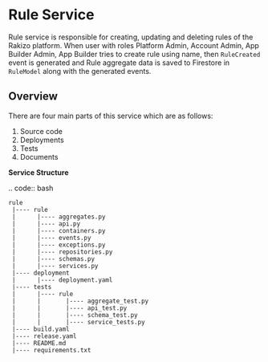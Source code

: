 # Rule Service #

Rule service is responsible for creating, updating and deleting rules of the Rakizo platform. When user
with roles Platform Admin, Account Admin, App Builder Admin, App Builder tries to create rule using name, 
then `RuleCreated` event is generated and Rule aggregate data is saved to Firestore in `RuleModel` along 
with the generated events.

## Overview ##

There are four main parts of this service which are as follows:

1. Source code
2. Deployments
3. Tests
4. Documents

**Service Structure**

.. code:: bash

    rule
     |---- rule
     |      |---- aggregates.py
     |      |---- api.py
     |      |---- containers.py
     |      |---- events.py
     |      |---- exceptions.py
     |      |---- repositories.py
     |      |---- schemas.py
     |      |---- services.py
     |---- deployment
     |      |---- deployment.yaml
     |---- tests
     |      |---- rule
     |      |       |---- aggregate_test.py
     |      |       |---- api_test.py
     |      |       |---- schema_test.py
     |      |       |---- service_tests.py
     |---- build.yaml
     |---- release.yaml
     |---- README.md
     |---- requirements.txt